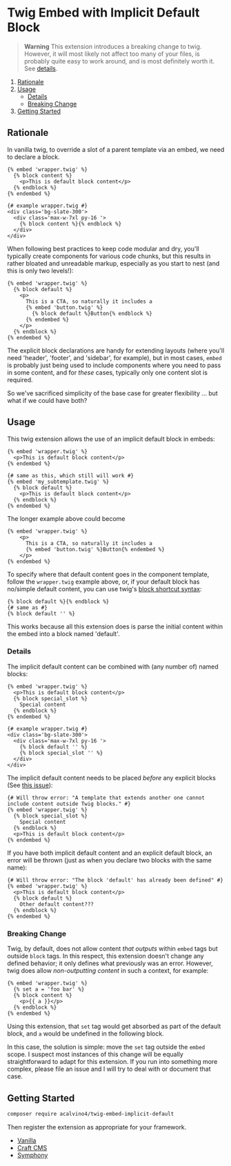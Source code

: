 # Twig Embed with Implicit Default Block

> **Warning**
> This extension introduces a breaking change to twig. However, it will most likely not affect too many of your files, is probably quite easy to work around, and is most definitely worth it. See [details](#breaking-change).

1. [Rationale](#rationale)
1. [Usage](#usage)
    - [Details](#details)
    - [Breaking Change](#breaking-change)
1. [Getting Started](#getting-started)


## Rationale

In vanilla twig, to override a slot of a parent template via an embed, we need to declare a block.

```twig
{% embed 'wrapper.twig' %}
  {% block content %}
    <p>This is default block content</p>
  {% endblock %}
{% endembed %}

{# example wrapper.twig #}
<div class='bg-slate-300'>
  <div class='max-w-7xl py-16 '>
    {% block content %}{% endblock %}
  </div>
</div>
```

When following best practices to keep code modular and dry, you'll typically create components for various code chunks, but this results in rather bloated and unreadable markup, especially as you start to nest (and this is only two levels!):

```twig
{% embed 'wrapper.twig' %}
  {% block default %}
    <p>
      This is a CTA, so naturally it includes a
      {% embed 'button.twig' %}
        {% block default %}Button{% endblock %}
      {% endembed %}
    </p>
  {% endblock %}
{% endembed %}
```

The explicit block declarations are handy for extending layouts (where you'll need 'header', 'footer', and 'sidebar', for example), but in most cases, `embed` is probably just being used to include components where you need to pass in some content, and for _these_ cases, typically only one content slot is required.

So we've sacrificed simplicity of the base case for greater flexibility ... but what if we could have both?

## Usage

This twig extension allows the use of an implicit default block in embeds:

```twig
{% embed 'wrapper.twig' %}
  <p>This is default block content</p>
{% endembed %}

{# same as this, which still will work #}
{% embed 'my_subtemplate.twig' %}
  {% block default %}
    <p>This is default block content</p>
  {% endblock %}
{% endembed %}
```

The longer example above could become

```twig
{% embed 'wrapper.twig' %}
    <p>
      This is a CTA, so naturally it includes a
      {% embed 'button.twig' %}Button{% endembed %}
    </p>
{% endembed %}
```

To specify where that default content goes in the component template, follow the `wrapper.twig` example above, or, if your default block has no/simple default content, you can use twig's [block shortcut syntax](https://twig.symfony.com/doc/3.x/tags/extends.html#block-shortcuts):

```twig
{% block default %}{% endblock %}
{# same as #}
{% block default '' %}
```

This works because all this extension does is parse the initial content within the embed into a block named 'default'.

### Details

The implicit default content can be combined with (any number of) named blocks:

```twig
{% embed 'wrapper.twig' %}
  <p>This is default block content</p>
  {% block special_slot %}
    Special content
  {% endblock %}
{% endembed %}

{# example wrapper.twig #}
<div class='bg-slate-300'>
  <div class='max-w-7xl py-16 '>
    {% block default '' %}
    {% block special_slot '' %}
  </div>
</div>
```

The implicit default content needs to be placed _before_ any explicit blocks (See [this issue](https://github.com/acalvino4/twig-embed-implicit-default/issues/1)):

```twig
{# Will throw error: "A template that extends another one cannot include content outside Twig blocks." #}
{% embed 'wrapper.twig' %}
  {% block special_slot %}
    Special content
  {% endblock %}
  <p>This is default block content</p>
{% endembed %}
```

If you have both implicit default content and an explicit default block, an error will be thrown (just as when you declare two blocks with the same name):

```twig
{# Will throw error: "The block 'default' has already been defined" #}
{% embed 'wrapper.twig' %}
  <p>This is default block content</p>
  {% block default %}
    Other default content???
  {% endblock %}
{% endembed %}
```

### Breaking Change

Twig, by default, does not allow content _that outputs_ within `embed` tags but outside `block` tags. In this respect, this extension doesn't change any defined behavior; it only defines what previously was an error. However, twig does allow _non-outputting content_ in such a context, for example:

```twig
{% embed 'wrapper.twig' %}
  {% set a = 'foo bar' %}
  {% block content %}
    <p>{{ a }}</p>
  {% endblock %}
{% endembed %}
```

Using this extension, that `set` tag would get absorbed as part of the default block, and `a` would be undefined in the following block.

In this case, the solution is simple: move the `set` tag outside the `embed` scope. I suspect most instances of this change will be equally straightforward to adapt for this extension. If you run into something more complex, please file an issue and I will try to deal with or document that case.

## Getting Started

```sh
composer require acalvino4/twig-embed-implicit-default
```

Then register the extension as appropriate for your framework.
- [Vanilla](https://twig.symfony.com/doc/3.x/advanced.html#extending-twig)
- [Craft CMS](https://craftcms.com/docs/4.x/extend/extending-twig.html#register-a-twig-extension)
- [Symphony](https://symfony.com/doc/current/templates.html#register-an-extension-as-a-service)
